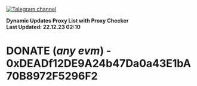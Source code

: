 [![Telegram channel](https://img.shields.io/endpoint?url=https://runkit.io/damiankrawczyk/telegram-badge/branches/master?url=https://t.me/n4z4v0d)](https://t.me/n4z4v0d) 

**Dynamic Updates Proxy List with Proxy Checker**  
**Last Updated: 22.12.23 02:10**

# DONATE (_any evm_) - 0xDEADf12DE9A24b47Da0a43E1bA70B8972F5296F2
